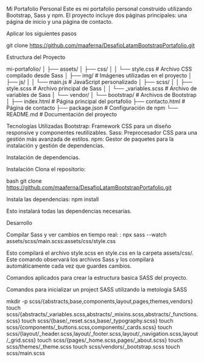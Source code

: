 Mi Portafolio Personal
Este es mi portafolio personal construido utilizando Bootstrap, Sass y npm. El proyecto incluye dos páginas principales: una página de inicio y una página de contacto.


Aplicar los siguientes pasos 

git clone https://github.com/maaferna/DesafioLatamBootstrapPortafolio.git

Estructura del Proyecto

mi-portafolio/
│
├── assets/
│   ├── css/
│   │   └── style.css          # Archivo CSS compilado desde Sass
│   ├── img/                   # Imágenes utilizadas en el proyecto
│   ├── js/
│   │   └── main.js            # JavaScript personalizado
│   ├── scss/
│   │   ├── style.scss         # Archivo principal de Sass
│   │   └── _variables.scss    # Archivo de variables de Sass
│   └── vendor/
│       └── bootstrap/         # Archivos de Bootstrap
│
├── index.html                 # Página principal del portafolio
├── contacto.html              # Página de contacto
├── package.json               # Configuración de npm
└── README.md                  # Documentación del proyecto

Tecnologías Utilizadas
Bootstrap: Framework CSS para un diseño responsive y componentes reutilizables.
Sass: Preprocesador CSS para una gestión más avanzada de estilos.
npm: Gestor de paquetes para la instalación y gestión de dependencias.


Instalación de dependencias.

Instalación
Clona el repositorio:

bash
git clone https://github.com/maaferna/DesafioLatamBootstrapPortafolio.git

Instala las dependencias:
npm install

Esto instalará todas las dependencias necesarias.

Desarrollo


Compilar Sass y ver cambios en tiempo real:
:
npx sass --watch assets/scss/main.scss:assets/css/style.css 

Esto compilará el archivo style.scss en style.css en la carpeta assets/css/.
Este comando observará los archivos Sass y los compilará automáticamente cada vez que guardes cambios.

Comandos aplicados para crear la estructura basica SASS del proyecto.

Comandos para inicializar un project SASS utilizando la metologia SASS

mkdir -p scss/{abstracts,base,components,layout,pages,themes,vendors}
touch scss/{abstracts/_variables.scss,abstracts/_mixins.scss,abstracts/_functions.scss}
touch scss/{base/_reset.scss,base/_typography.scss}
touch scss/{components/_buttons.scss,components/_cards.scss}
touch scss/{layout/_header.scss,layout/_footer.scss,layout/_navigation.scss,layout/_grid.scss}
touch scss/{pages/_home.scss,pages/_about.scss}
touch scss/themes/_theme.scss
touch scss/vendors/_bootstrap.scss
touch scss/main.scss
